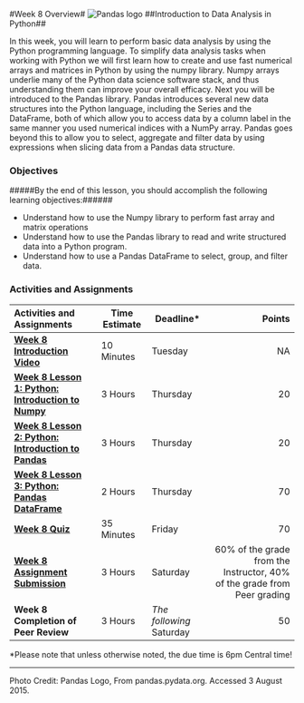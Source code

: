 #Week 8 Overview#
![Pandas logo](images/pandas_logo.png)
##Introduction to Data Analysis in Python##

In this week, you will learn to perform basic data analysis by using the
Python programming language. To simplify data analysis tasks when
working with Python we will first learn how to create and use fast
numerical arrays and matrices in Python by using the numpy library.
Numpy arrays underlie many of the Python data science software stack,
and thus understanding them can improve your overall efficacy. Next you
will be introduced to the Pandas library. Pandas introduces several new
data structures into the Python language, including the Series and the
DataFrame, both of which allow you to access data by a column label in
the same manner you used numerical indices with a NumPy array. Pandas
goes beyond this to allow you to select, aggregate and filter data by
using expressions when slicing data from a Pandas data structure.

### Objectives ###

#####By the end of this lesson, you should accomplish the following learning objectives:######

- Understand how to use the Numpy library to perform fast array and matrix operations
- Understand how to use the Pandas library to read and write structured data into a Python program.
- Understand how to use a Pandas DataFrame to select, group, and filter data.

### Activities and Assignments ###

|Activities and Assignments | Time Estimate | Deadline* | Points|
|:------| -----|-------|----------:|
|**[Week 8 Introduction Video][w8v]**|10 Minutes|Tuesday|NA|
|**[Week 8 Lesson 1: Python: Introduction to Numpy](lesson1.md)**| 3 Hours |Thursday| 20|
|**[Week 8 Lesson 2: Python: Introduction to Pandas](lesson2.md)**| 3 Hours | Thursday | 20 |
|**[Week 8 Lesson 3: Python: Pandas DataFrame](lesson3.md)**| 2 Hours | Thursday| 70 |
|**[Week 8 Quiz][w8q]**| 35 Minutes | Friday | 70|
|**[Week 8 Assignment Submission][w8a]**| 3 Hours | Saturday | 60% of the grade from the Instructor, 40% of the grade from Peer grading | 
|**Week 8 Completion of Peer Review**| 3 Hours | *The following* Saturday | 50 | 


*Please note that unless otherwise noted, the due time is 6pm Central time!

----------
[w8v]: https://mediaspace.illinois.edu/media/Week+Eight/1_eg1flln0/33195071
[w8q]: https://learn.illinois.edu/mod/quiz/view.php?id=1095287
[w8a]: https://learn.illinois.edu/mod/workshop/view.php?id=1095284
Photo Credit: Pandas Logo, From pandas.pydata.org. Accessed 3 August 2015.

